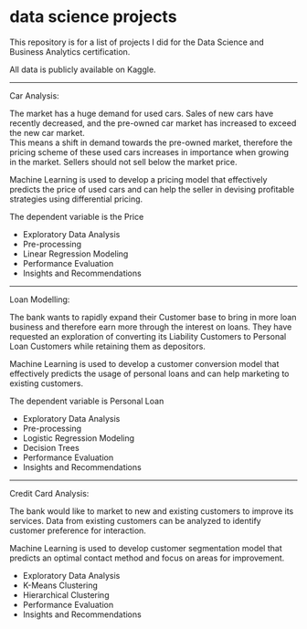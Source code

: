 # data science projects
This repository is for a list of projects I did for the Data Science and Business Analytics certification.

All data is publicly available on Kaggle.

***********************************
Car Analysis:

The market has a huge demand for used cars. Sales of new cars have recently decreased, and the pre-owned car market has increased to exceed the new car market.  
This means a shift in demand towards the pre-owned market, therefore the pricing scheme of these used cars increases in importance when growing in the market. 
Sellers should not sell below the market price.

Machine Learning is used to develop a pricing model that effectively predicts the price of used cars and can help the seller in devising profitable strategies using differential pricing.

The dependent variable is the Price

- Exploratory Data Analysis
- Pre-processing
- Linear Regression Modeling
- Performance Evaluation
- Insights and Recommendations

***********************************
Loan Modelling:

The bank wants to rapidly expand their Customer base to bring in more loan business and therefore earn more through the interest on loans.
They have requested an exploration of converting its Liability Customers to Personal Loan Customers while retaining them as depositors.

Machine Learning is used to develop a customer conversion model that effectively predicts the usage of personal loans and can help marketing to existing customers.

The dependent variable is Personal Loan

- Exploratory Data Analysis
- Pre-processing
- Logistic Regression Modeling
- Decision Trees
- Performance Evaluation
- Insights and Recommendations

***********************************
Credit Card Analysis:

The bank would like to market to new and existing customers to improve its services. Data from existing customers can be analyzed to identify customer preference for interaction.

Machine Learning is used to develop customer segmentation model that predicts an optimal contact method and focus on areas for improvement.

- Exploratory Data Analysis
- K-Means Clustering
- Hierarchical Clustering
- Performance Evaluation
- Insights and Recommendations
